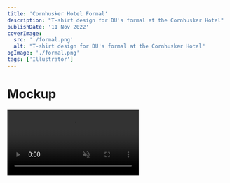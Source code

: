 ```yaml
---
title: 'Cornhusker Hotel Formal'
description: "T-shirt design for DU's formal at the Cornhusker Hotel"
publishDate: '11 Nov 2022'
coverImage:
  src: './formal.png'
  alt: "T-shirt design for DU's formal at the Cornhusker Hotel"
ogImage: './formal.png'
tags: ['Illustrator']
---
```


# Mockup

<div class="w-full">
<video class="mx-auto" autoplay loop muted playsinline>
  <source src="https://content.mikepayne.me/file/payne-portfolio/formal.mp4" type="video/mp4" />
  Your browser does not support the video tag.
</video>
</div>
